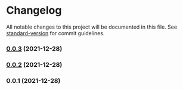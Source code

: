 # Changelog

All notable changes to this project will be documented in this file. See [standard-version](https://github.com/conventional-changelog/standard-version) for commit guidelines.

### [0.0.3](https://git.csx.com/scm/ENTREF/litmus-util/compare/v0.0.2...v0.0.3) (2021-12-28)

### [0.0.2](https://git.csx.com/scm/ENTREF/litmus-util/compare/v0.0.1...v0.0.2) (2021-12-28)

### 0.0.1 (2021-12-28)
